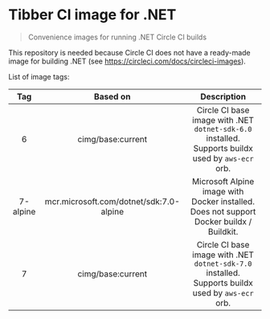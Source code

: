 # Tibber CI image for .NET

> Convenience images for running .NET Circle CI builds

This repository is needed because Circle CI does not have a ready-made image for building .NET (see https://circleci.com/docs/circleci-images).


List of image tags:


| Tag      | Based on                                | Description                                                         |
| :---:    | :---:                                   | :---:                                                               |
| 6        | cimg/base:current                       | Circle CI base image with .NET `dotnet-sdk-6.0` installed. Supports buildx used by `aws-ecr` orb.   |
| 7-alpine | mcr.microsoft.com/dotnet/sdk:7.0-alpine | Microsoft Alpine image with Docker installed. Does not support Docker buildx / Buildkit.                      |
| 7        | cimg/base:current                       | Circle CI base image with .NET `dotnet-sdk-7.0` installed. Supports buildx used by `aws-ecr` orb.   |
